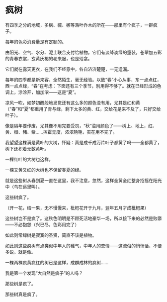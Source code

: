    

# 疯树

有四季之分的地域，多枫、槭、檞等落叶乔木的所在——那里有个疯子，一群疯子。

每年的色彩消费量是有定额的。

由阳光、空气、水分、泥土联合支付给植物。它们有淡绛淡绿的童装，苍翠加五彩的青春衣裳，玄黄灰褐的老来服，也是殓衾。

它们就在露天更衣，在我们不经意中，各自济济楚楚，一无遗漏。

每年的四季都是新来客，全然陌生，毫无经验。以致“春”小心从事，东一点点红，西一点点绿，“春”在考虑：下面还有三个季节，别用得不够了。就在已经形成的色调上，涂涂开，加加浓——这是“夏”。

凉风一吹，如梦初醒般地发觉还有这么多的颜色没有用，尤其是红和黄（“春”和“夏”都重用了青与绿，剩下太多的黄、红，交给花是来不及了，只好交给叶子）。

像是隔年要作废，尤其像不用完要受罚，“秋”滥用颜色了——树上、地上，红、黄、橙、赭、紫……挥霍无度，浓浓艳艳，实在用不完了。

我望望这棵满是黄叶的大树，怀疑：真是成千成万片叶子都黄了吗——全都黄了，树下还积着无数黄叶。

一棵红叶的大树也这样。

一棵又黄又红的大树也不保留春夏的绿。

就是这些树从春到夏一直在这里，我不注意，忽然，这样全黄全红整身招摇在阳光中（鸟在远里叫）。

这些树疯了。

（开一花，结一果，无不慢慢来，枇杷花开于九月，翌年五月才成枇杷果）

这些树岂不是疯了。这秋色明明是不顾死活地豪华一场，所以接下来的必然是败隳——不必抱怨（兴已尽，色彩用完了）

如此则常绿树是寂寞的圣贤，简直不该是植物。

如此则这些疯树有点类似中年人的稚气，中年人的恋情——这流俗的悄悄话，不便多说。就是像。

一棵两棵疯黄疯红的树已是这样，成群成林的疯树……

我是第一个发现“大自然是疯子”的人吗？

那些树是疯了。

那些树真是疯了。